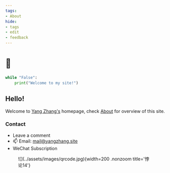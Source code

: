 ```yaml
---
tags:
- About
hide:
- tags
- edit
- feedback
---
```


# 🎉

```python title="say_hi.py"
while "False":
	print("Welcome to my site!")
```

<h2>Hello!</h2>

Welcome to [Yang Zhang's](./About/resume.html) homepage, check [About](./About/) for overview of this site.

<h3>Contact</h3>

- Leave a comment
- 📫 Email: [mail@yangzhang.site](mailto:mail@yangzhang.site)
- WeChat Subscription

<figure markdown>
![](../assets/images/qrcode.jpg){width=200 .nonzoom title='悖论14'}
</figure>